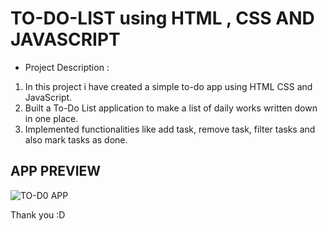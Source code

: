 # TO-DO-LIST using HTML , CSS AND JAVASCRIPT 

  * Project Description :

  1. In this project i have created a simple to-do app using HTML CSS and JavaScript.
  2. Built a To-Do List application to make a list of daily works written down in one place.
  3. Implemented functionalities like add task, remove task, filter tasks and also mark tasks as done.

## APP PREVIEW
 
![TO-D0 APP](https://github.com/Adarsh-010101/TO-DO-LIST.github.io/assets/98680538/3d14494f-422e-4620-a287-614a8fec4e47)

Thank you :D
